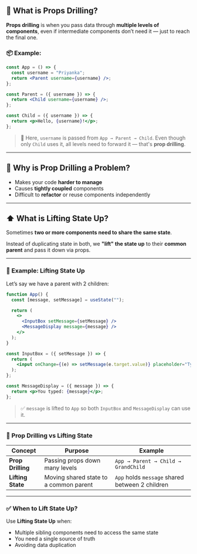 
## 🔗 What is **Props Drilling**?

**Props drilling** is when you pass data through **multiple levels of components**, even if intermediate components don’t need it — just to reach the final one.

### 📦 Example:

```jsx
const App = () => {
  const username = "Priyanka";
  return <Parent username={username} />;
};

const Parent = ({ username }) => {
  return <Child username={username} />;
};

const Child = ({ username }) => {
  return <p>Hello, {username}!</p>;
};
```

> 🔸 Here, `username` is passed from `App → Parent → Child`.
> Even though only `Child` uses it, all levels need to forward it — that's **prop drilling**.

---

## 🧼 Why is Prop Drilling a Problem?

* Makes your code **harder to manage**
* Causes **tightly coupled** components
* Difficult to **refactor** or reuse components independently

---

## ⬆️ What is **Lifting State Up**?

Sometimes **two or more components need to share the same state**.

Instead of duplicating state in both, we **"lift" the state up** to their **common parent** and pass it down via props.

---

### 📝 Example: Lifting State Up

Let’s say we have a parent with 2 children:

```jsx
function App() {
  const [message, setMessage] = useState("");

  return (
    <>
      <InputBox setMessage={setMessage} />
      <MessageDisplay message={message} />
    </>
  );
}

const InputBox = ({ setMessage }) => {
  return (
    <input onChange={(e) => setMessage(e.target.value)} placeholder="Type here" />
  );
};

const MessageDisplay = ({ message }) => {
  return <p>You typed: {message}</p>;
};
```

> ✅ `message` is lifted to `App` so both `InputBox` and `MessageDisplay` can use it.

---

### 🔄 Prop Drilling vs Lifting State

| Concept           | Purpose                                | Example                                         |
| ----------------- | -------------------------------------- | ----------------------------------------------- |
| **Prop Drilling** | Passing props down many levels         | `App → Parent → Child → GrandChild`             |
| **Lifting State** | Moving shared state to a common parent | `App` holds `message` shared between 2 children |

---

### ✅ When to Lift State Up?

Use **Lifting State Up** when:

* Multiple sibling components need to access the same state
* You need a single source of truth
* Avoiding data duplication



